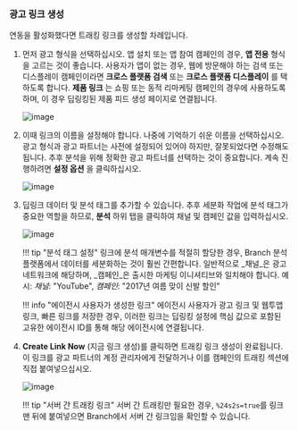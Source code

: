 ### 광고 링크 생성

연동을 활성화했다면 트래킹 링크를 생성할 차례입니다.

1. 먼저 광고 형식을 선택하십시오. 앱 설치 또는 앱 참여 캠페인의 경우, **앱 전용** 형식을 고르는 것이 좋습니다. 사용자가 앱이 없는 경우, 웹에 방문해야 하는 검색 또는 디스플레이 캠페인이라면 **크로스 플랫폼 검색** 또는 **크로스 플랫폼 디스플레이** 를 택하도록 합니다. **제품 링크** 는 쇼핑 또는 동적 리마케팅 캠페인의 경우에 사용하도록 하며, 이 경우 딥링킹된 제품 피드 생성 페이지로 연결됩니다.

   ![image](/_assets/img/pages/deep-linked-ads/branch-universal-ads/create-link.png)
2. 이때 링크의 이름을 설정해야 합니다. 나중에 기억하기 쉬운 이름을 선택하십시오. 광고 형식과 광고 파트너는 사전에 설정되어 있어야 하지만, 잘못되었다면 수정해도 됩니다. 추후 분석을 위해 정확한 광고 파트너를 선택하는 것이 중요합니다. 계속 진행하려면 **설정 옵션** 을 클릭하십시오.

   ![image](/_assets/img/pages/deep-linked-ads/branch-universal-ads/create-link-name.png)
3. 딥링크 데이터 및 분석 태그를 추가할 수 있습니다. 추후 세분화 작업에 분석 태그가 중요한 역할을 하므로, **분석** 하위 탭을 클릭하여 채널 및 캠페인 값을 입력하십시오.

   ![image](/_assets/img/pages/deep-linked-ads/branch-universal-ads/create-link-tags.png)

   !!! tip "분석 태그 설정"
    링크에 분석 매개변수를 적절히 할당한 경우, Branch 분석 플랫폼에서 데이터를 세분화하는 것이 훨씬 간편합니다. 일반적으로 _채널_은 광고 네트워크에 해당하며, _캠페인_은 출시한 마케팅 이니셔티브와 일치해야 합니다. 예시: _채널_: "YouTube", _캠페인_: "2017년 여름 맞이 신발 할인"

   !!! info "에이전시 사용자가 생성한 링크"
    에이전시 사용자가 광고 링크 및 웹투앱 링크, 빠른 링크를 저장한 경우, 이러한 링크는 딥링킹 설정에 핵심 값으로 포함된 고유한 에이전시 ID를 통해 해당 에이전시에 연결됩니다.
4. **Create Link Now** (지금 링크 생성)를 클릭하면 트래킹 링크 생성이 완료됩니다. 이 링크를 광고 파트너의 계정 관리자에게 전달하거나 이를 캠페인의 트래킹 섹션에 직접 붙여넣으십시오.

   ![image](/_assets/img/pages/deep-linked-ads/branch-universal-ads/create-link-completed.png)

   !!! tip "서버 간 트래킹 링크"
    서버 간 트래킹만 필요한 경우, `%24s2s=true`를 링크 맨 뒤에 붙여넣으면 Branch에서 서버 간 링크임을 확인할 수 있습니다.
